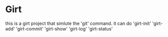 # Girt
this is a girt project that simlute the 'git' command.
it can do 'girt-init' 'girt-add' 'girt-commit' 'girt-show' 'girt-log' 'girt-status'
